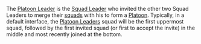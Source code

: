 The [Platoon Leader](Platoon_Leader.md) is the [Squad Leader](Squad_Leader.md)
who invited the other two Squad Leaders to merge their [squads](Squad.md) with
his to form a [Platoon](Platoon.md). Typically, in a default interface, the
[Platoon Leaders](Platoon_Leader.md) squad will be the first uppermost squad,
followed by the first invited squad (or first to accept the invite) in the
middle and most recently joined at the bottom.

